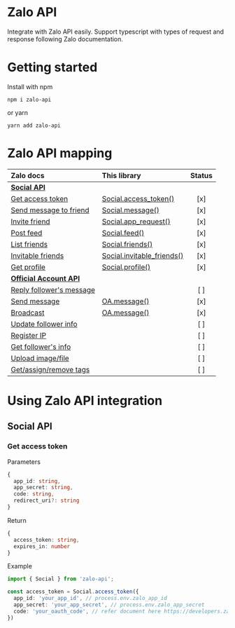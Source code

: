 # Zalo API
Integrate with Zalo API easily. Support typescript with types of request and response following Zalo documentation.

# Getting started
Install with npm
```
npm i zalo-api
```
or yarn
```
yarn add zalo-api
```

# Zalo API mapping
| Zalo docs | This library | Status |
|:-|:-|:-:|
| [**Social API**](https://developers.zalo.me/docs/api/social-api-4)  |
| [Get access token](https://developers.zalo.me/docs/api/social-api/tham-khao/user-access-token-post-4316) | [Social.access_token()](#get-access-token) | [x] |
| [Send message to friend](https://developers.zalo.me/docs/api/social-api/tai-lieu/gui-tin-nhan-toi-ban-be-post-1183) | [Social.message()](#send-message) | [x] |
| [Invite friend](https://developers.zalo.me/docs/api/social-api/tai-lieu/moi-su-dung-ung-dung-post-41) | [Social.app_request()](#invite-friend) | [x] |
| [Post feed](https://developers.zalo.me/docs/api/social-api/tai-lieu/dang-bai-viet-post-39) | [Social.feed()](#post-feed) | [x] |
| [List friends](https://developers.zalo.me/docs/api/social-api/tai-lieu/danh-sach-ban-be-post-34) | [Social.friends()](#get-friends) | [x] |
| [Invitable friends](https://developers.zalo.me/docs/api/social-api/tai-lieu/danh-sach-ban-be-post-34) | [Social.invitable_friends()](#invitable-friends) | [x] |
| [Get profile](https://developers.zalo.me/docs/api/social-api/tai-lieu/thong-tin-nguoi-dung-post-28) | [Social.profile()](#get-profile) | [x] |
| [**Official Account API**](https://developers.zalo.me/docs/api/official-account-api-147) |
| [Reply follower's message](https://developers.zalo.me/docs/api/official-account-api/api/gui-tin-phan-hoi-nguoi-dung-post-4877) |  | [ ] |
| [Send message](https://developers.zalo.me/docs/api/official-account-api/api/gui-tin-nhan-post-2343) | [OA.message()](#oa-message) | [x] |
| [Broadcast](https://developers.zalo.me/docs/api/official-account-api/api/broadcast-bai-viet-post-4005) | [OA.message()](#broadcast) | [x] |
| [Update follower info](https://developers.zalo.me/docs/api/official-account-api/api/cap-nhat-thong-tin-nguoi-quan-tam-post-3278) |  | [ ] |
| [Register IP](https://developers.zalo.me/docs/api/official-account-api/api/dang-ky-su-dung-ip-post-2589) |  | [ ] |
| [Get follower's info](https://developers.zalo.me/docs/api/official-account-api/api/lay-thong-tin-post-2570) |  | [ ] |
| [Upload image/file](https://developers.zalo.me/docs/api/official-account-api/api/upload-post-2568) |  | [ ] |
| [Get/assign/remove tags](https://developers.zalo.me/docs/api/official-account-api/api/nhan-post-2564) |  | [ ] |


# Using Zalo API integration
## Social API
### Get access token
Parameters
```typescript
{
  app_id: string,
  app_secret: string,
  code: string,
  redirect_uri?: string
}
```
Return
```typescript
{
  access_token: string,
  expires_in: number
}
```

Example
```typescript
import { Social } from 'zalo-api';

const access_token = Social.access_token({
  app_id: 'your_app_id', // process.env.zalo_app_id
  app_secret: 'your_app_secret', // process.env.zalo_app_secret
  code: 'your_oauth_code', // refer document here https://developers.zalo.me/docs/api/social-api/tham-khao/user-access-token-post-4316
})
```
